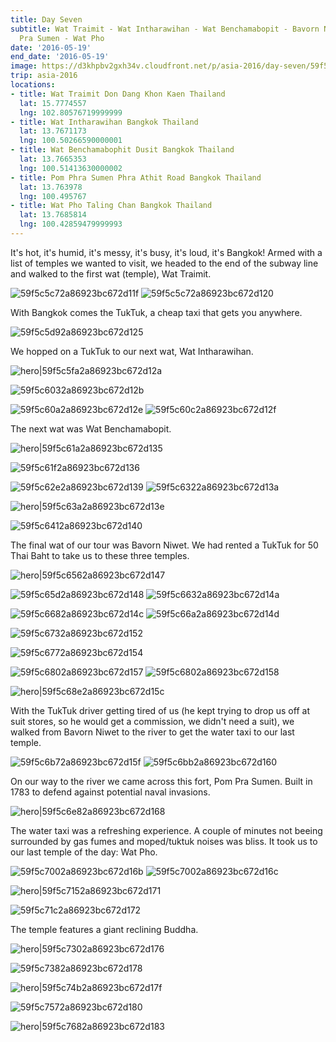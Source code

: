 ```yaml
---
title: Day Seven
subtitle: Wat Traimit - Wat Intharawihan - Wat Benchamabopit - Bavorn Niwet - Pom
  Pra Sumen - Wat Pho
date: '2016-05-19'
end_date: '2016-05-19'
image: https://d3khpbv2gxh34v.cloudfront.net/p/asia-2016/day-seven/59f5c5902a86923bc672d11c.jpg
trip: asia-2016
locations:
- title: Wat Traimit Don Dang Khon Kaen Thailand
  lat: 15.7774557
  lng: 102.80576719999999
- title: Wat Intharawihan Bangkok Thailand
  lat: 13.7671173
  lng: 100.50266590000001
- title: Wat Benchamabophit Dusit Bangkok Thailand
  lat: 13.7665353
  lng: 100.51413630000002
- title: Pom Phra Sumen Phra Athit Road Bangkok Thailand
  lat: 13.763978
  lng: 100.495767
- title: Wat Pho Taling Chan Bangkok Thailand
  lat: 13.7685814
  lng: 100.42859479999993
---
```


It's hot, it's humid, it's messy, it's busy, it's loud, it's Bangkok! Armed with a list of temples we wanted to visit, we headed to the end of the subway line and walked to the first wat (temple), Wat Traimit.

![59f5c5c72a86923bc672d11f](https://d3khpbv2gxh34v.cloudfront.net/p/asia-2016/day-seven/59f5c5cb2a86923bc672d121.jpg "1.5")
![59f5c5c72a86923bc672d120](https://d3khpbv2gxh34v.cloudfront.net/p/asia-2016/day-seven/59f5c5ce2a86923bc672d123.jpg "0.667")

With Bangkok comes the TukTuk, a cheap taxi that gets you anywhere.

![59f5c5d92a86923bc672d125](https://d3khpbv2gxh34v.cloudfront.net/p/asia-2016/day-seven/59f5c5de2a86923bc672d126.jpg "1.506")

We hopped on a TukTuk to our next wat, Wat Intharawihan.

![hero|59f5c5fa2a86923bc672d12a](https://d3khpbv2gxh34v.cloudfront.net/p/asia-2016/day-seven/59f5c5fa2a86923bc672d12a.jpg "1.506")

![59f5c6032a86923bc672d12b](https://d3khpbv2gxh34v.cloudfront.net/p/asia-2016/day-seven/59f5c6072a86923bc672d12d.jpg "1.5")

![59f5c60a2a86923bc672d12e](https://d3khpbv2gxh34v.cloudfront.net/p/asia-2016/day-seven/59f5c60f2a86923bc672d130.jpg "1.5")
![59f5c60c2a86923bc672d12f](https://d3khpbv2gxh34v.cloudfront.net/p/asia-2016/day-seven/59f5c6112a86923bc672d132.jpg "0.667")

The next wat was Wat Benchamabopit.

![hero|59f5c61a2a86923bc672d135](https://d3khpbv2gxh34v.cloudfront.net/p/asia-2016/day-seven/59f5c61a2a86923bc672d135.jpg "1.506")

![59f5c61f2a86923bc672d136](https://d3khpbv2gxh34v.cloudfront.net/p/asia-2016/day-seven/59f5c6232a86923bc672d138.jpg "1.506")

![59f5c62e2a86923bc672d139](https://d3khpbv2gxh34v.cloudfront.net/p/asia-2016/day-seven/59f5c6322a86923bc672d13b.jpg "1.506")
![59f5c6322a86923bc672d13a](https://d3khpbv2gxh34v.cloudfront.net/p/asia-2016/day-seven/59f5c6362a86923bc672d13d.jpg "1.506")

![hero|59f5c63a2a86923bc672d13e](https://d3khpbv2gxh34v.cloudfront.net/p/asia-2016/day-seven/59f5c63a2a86923bc672d13e.jpg "2.74")

![59f5c6412a86923bc672d140](https://d3khpbv2gxh34v.cloudfront.net/p/asia-2016/day-seven/59f5c6442a86923bc672d141.jpg "1.506")

The final wat of our tour was Bavorn Niwet. We had rented a TukTuk for 50 Thai Baht to take us to these three temples.

![hero|59f5c6562a86923bc672d147](https://d3khpbv2gxh34v.cloudfront.net/p/asia-2016/day-seven/59f5c6562a86923bc672d147.jpg "1.506")

![59f5c65d2a86923bc672d148](https://d3khpbv2gxh34v.cloudfront.net/p/asia-2016/day-seven/59f5c6612a86923bc672d149.jpg "1.5")
![59f5c6632a86923bc672d14a](https://d3khpbv2gxh34v.cloudfront.net/p/asia-2016/day-seven/59f5c6672a86923bc672d14b.jpg "0.667")

![59f5c6682a86923bc672d14c](https://d3khpbv2gxh34v.cloudfront.net/p/asia-2016/day-seven/59f5c66a2a86923bc672d14e.jpg "0.667")
![59f5c66a2a86923bc672d14d](https://d3khpbv2gxh34v.cloudfront.net/p/asia-2016/day-seven/59f5c66f2a86923bc672d150.jpg "0.667")

![59f5c6732a86923bc672d152](https://d3khpbv2gxh34v.cloudfront.net/p/asia-2016/day-seven/59f5c6772a86923bc672d153.jpg "1.5")

![59f5c6772a86923bc672d154](https://d3khpbv2gxh34v.cloudfront.net/p/asia-2016/day-seven/59f5c67b2a86923bc672d156.jpg "1.5")

![59f5c6802a86923bc672d157](https://d3khpbv2gxh34v.cloudfront.net/p/asia-2016/day-seven/59f5c6872a86923bc672d15a.jpg "0.667")
![59f5c6802a86923bc672d158](https://d3khpbv2gxh34v.cloudfront.net/p/asia-2016/day-seven/59f5c68e2a86923bc672d15d.jpg "0.655")

![hero|59f5c68e2a86923bc672d15c](https://d3khpbv2gxh34v.cloudfront.net/p/asia-2016/day-seven/59f5c68e2a86923bc672d15c.jpg "1.5")

With the TukTuk driver getting tired of us (he kept trying to drop us off at suit stores, so he would get a commission, we didn't need a suit), we walked from Bavorn Niwet to the river to get the water taxi to our last temple.

![59f5c6b72a86923bc672d15f](https://d3khpbv2gxh34v.cloudfront.net/p/asia-2016/day-seven/59f5c6bc2a86923bc672d161.jpg "1.5")
![59f5c6bb2a86923bc672d160](https://d3khpbv2gxh34v.cloudfront.net/p/asia-2016/day-seven/59f5c6c02a86923bc672d163.jpg "1.5")

On our way to the river we came across this fort, Pom Pra Sumen. Built in 1783 to defend against potential naval invasions.

![hero|59f5c6e82a86923bc672d168](https://d3khpbv2gxh34v.cloudfront.net/p/asia-2016/day-seven/59f5c6e82a86923bc672d168.jpg "0.667")

The water taxi was a refreshing experience. A couple of minutes not beeing surrounded by gas fumes and moped/tuktuk noises was bliss. It took us to our last temple of the day: Wat Pho.

![59f5c7002a86923bc672d16b](https://d3khpbv2gxh34v.cloudfront.net/p/asia-2016/day-seven/59f5c7092a86923bc672d16f.jpg "1.506")
![59f5c7002a86923bc672d16c](https://d3khpbv2gxh34v.cloudfront.net/p/asia-2016/day-seven/59f5c7082a86923bc672d16e.jpg "1.506")

![hero|59f5c7152a86923bc672d171](https://d3khpbv2gxh34v.cloudfront.net/p/asia-2016/day-seven/59f5c7152a86923bc672d171.jpg "1.506")

![59f5c71c2a86923bc672d172](https://d3khpbv2gxh34v.cloudfront.net/p/asia-2016/day-seven/59f5c7212a86923bc672d174.jpg "1.506")

The temple features a giant reclining Buddha.

![hero|59f5c7302a86923bc672d176](https://d3khpbv2gxh34v.cloudfront.net/p/asia-2016/day-seven/59f5c7302a86923bc672d176.jpg "1.506")

![59f5c7382a86923bc672d178](https://d3khpbv2gxh34v.cloudfront.net/p/asia-2016/day-seven/59f5c73d2a86923bc672d17a.jpg "1.506")

![hero|59f5c74b2a86923bc672d17f](https://d3khpbv2gxh34v.cloudfront.net/p/asia-2016/day-seven/59f5c74b2a86923bc672d17f.jpg "1.506")

![59f5c7572a86923bc672d180](https://d3khpbv2gxh34v.cloudfront.net/p/asia-2016/day-seven/59f5c75d2a86923bc672d182.jpg "1.5")

![hero|59f5c7682a86923bc672d183](https://d3khpbv2gxh34v.cloudfront.net/p/asia-2016/day-seven/59f5c7682a86923bc672d183.jpg "1.506")

